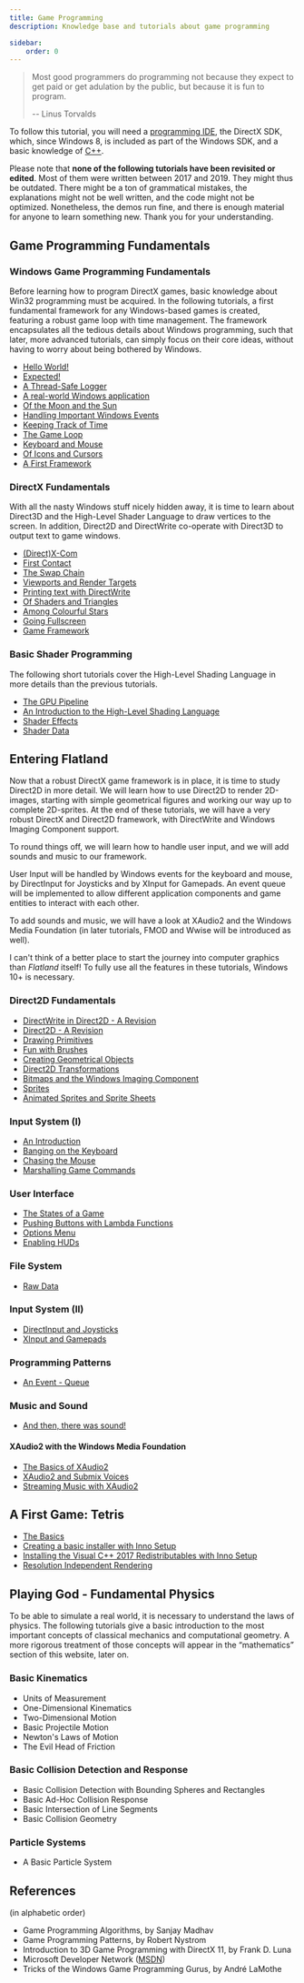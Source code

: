 ```yaml
---
title: Game Programming
description: Knowledge base and tutorials about game programming

sidebar:
    order: 0
---
```


> Most good programmers do programming not because they expect to get paid or get adulation by the public, but because
> it is fun to program.
>
> -- Linus Torvalds

To follow this tutorial, you will need
a [programming IDE](https://en.wikipedia.org/wiki/Comparison_of_integrated_development_environments#C.2FC.2B.2B), the
DirectX SDK, which, since Windows 8, is included as part of the Windows SDK, and a basic knowledge
of [C++](http://www.stroustrup.com/C++.html).

Please note that **none of the following tutorials have been revisited or edited**.
Most of them were written between 2017 and 2019. They might thus be outdated. There might
be a ton of grammatical mistakes, the explanations might not be well written, and the code might not be optimized.
Nonetheless, the demos run fine, and there is enough material for anyone to learn something new. Thank you for your
understanding.

## Game Programming Fundamentals

### Windows Game Programming Fundamentals
Before learning how to program DirectX games, basic knowledge about Win32 programming must be acquired. In the following
tutorials, a first fundamental framework for any Windows-based games is created, featuring a robust game loop with time
management. The framework encapsulates all the tedious details about Windows programming, such that later, more advanced
tutorials, can simply focus on their core ideas, without having to worry about being bothered by Windows.

* [Hello World!](fundamentals/windows/helloworld)
* [Expected!](../fundamentals/c/exceptions)
* [A Thread-Safe Logger](../fundamentals/c/threadsafelogger)
* [A real-world Windows application](../fundamentals/windows/windowsapplication)
* [Of the Moon and the Sun](../fundamentals/scripting/lua)
* [Handling Important Windows Events](../fundamentals/windows/windowsevents)
* [Keeping Track of Time](../fundamentals/mathematics/time)
* [The Game Loop](../fundamentals/mathematics/gameloop)
* [Keyboard and Mouse](../fundamentals/windows/mousekeyboard)
* [Of Icons and Cursors](../fundamentals/windows/iconscursors)
* [A First Framework](../fundamentals/windows/framework)

### DirectX Fundamentals

With all the nasty Windows stuff nicely hidden away, it is time to learn about Direct3D and the High-Level Shader
Language to draw vertices to the screen. In addition, Direct2D and DirectWrite co-operate with Direct3D to output text
to game windows.

* [(Direct)X-Com](../fundamentals/directx/xcom)
* [First Contact](../fundamentals/directx/firstcontact)
* [The Swap Chain](../fundamentals/directx/swap)
* [Viewports and Render Targets](../fundamentals/directx/viewports)
* [Printing text with DirectWrite](../fundamentals/directx/directwrite)
* [Of Shaders and Triangles](../fundamentals/directx/shadertriangles)
* [Among Colourful Stars](../fundamentals/directx/starfield)
* [Going Fullscreen](../fundamentals/directx/fullscreen)
* [Game Framework](../fundamentals/directx/firstframework)

### Basic Shader Programming
The following short tutorials cover the High-Level Shading Language in more details than the previous tutorials.

* [The GPU Pipeline](../fundamentals/shaders/pipeline)
* [An Introduction to the High-Level Shading Language](../fundamentals/shaders/hlsl)
* [Shader Effects](../fundamentals/shaders/shaders)
* [Shader Data](../fundamentals/shaders/shaderdata)

## Entering Flatland

Now that a robust DirectX game framework is in place, it is time to study Direct2D in more detail. We will learn how to
use Direct2D to render 2D-images, starting with simple geometrical figures and working our way up to complete
2D-sprites.
At the end of these tutorials, we will have a very robust DirectX and Direct2D framework, with DirectWrite and Windows
Imaging Component support.

To round things off, we will learn how to handle user input, and we will add sounds and music to our framework.

User Input will be handled by Windows events for the keyboard and mouse, by DirectInput for Joysticks and by XInput for
Gamepads. An event queue will be implemented to allow different application components and game entities to interact
with each other.

To add sounds and music, we will have a look at XAudio2 and the Windows Media Foundation (in later tutorials, FMOD and
Wwise will be introduced as well).

I can't think of a better place to start the journey into computer graphics than *Flatland* itself! To fully use all the
features in these tutorials, Windows 10+ is necessary.

### Direct2D Fundamentals
* [DirectWrite in Direct2D - A Revision](../flatland/direct2d/directwrite)
* [Direct2D - A Revision](../flatland/direct2d/direct2d)
* [Drawing Primitives](../flatland/direct2d/primitives)
* [Fun with Brushes](../flatland/direct2d/brushes)
* [Creating Geometrical Objects](../flatland/direct2d/geometries)
* [Direct2D Transformations](../flatland/direct2d/transformations)
* [Bitmaps and the Windows Imaging Component](../flatland/direct2d/bitmaps)
* [Sprites](../flatland/direct2d/sprites)
* [Animated Sprites and Sprite Sheets](../flatland/direct2d/animatedsprites)

### Input System (I)
* [An Introduction](../flatland/input/userinput)
* [Banging on the Keyboard](../flatland/input/keyboard)
* [Chasing the Mouse](../flatland/input/mouse)
* [Marshalling Game Commands](../flatland/input/gamecommands)

### User Interface
* [The States of a Game](../flatland/interface/states)
* [Pushing Buttons with Lambda Functions](../flatland/interface/lambdabuttons)
* [Options Menu](../flatland/interface/optionsMenu)
* [Enabling HUDs](../flatland/interface/huds)

### File System
* [Raw Data](../flatland/file-system/rawdata)

### Input System (II)
* [DirectInput and Joysticks](../flatland/input/joysticks)
* [XInput and Gamepads](../flatland/input/gamepads)

### Programming Patterns
* [An Event - Queue](../flatland/programming-patterns/queue)

### Music and Sound
* [And then, there was sound!](../mathematics/music/basics)

#### XAudio2 with the Windows Media Foundation
* [The Basics of XAudio2](../flatland/music/xaudio2)
* [XAudio2 and Submix Voices](../flatland/music/submix)
* [Streaming Music with XAudio2](../flatland/music/streaming)

## A First Game: Tetris
* [The Basics](../flatland/tetris/svh)
* [Creating a basic installer with Inno Setup](../flatland/tetris/inno)
* [Installing the Visual C++ 2017 Redistributables with Inno Setup](../flatland/tetris/prereqs)
* [Resolution Independent Rendering](../flatland/tetris/resolutionindependence)

## Playing God - Fundamental Physics
To be able to simulate a real world, it is necessary to understand the laws of physics. The following tutorials give a
basic introduction to the most important concepts of classical mechanics and computational geometry. A more rigorous
treatment of those concepts will appear in the “mathematics” section of this website, later on.

### Basic Kinematics
* Units of Measurement
* One-Dimensional Kinematics
* Two-Dimensional Motion
* Basic Projectile Motion
* Newton's Laws of Motion
* The Evil Head of Friction

### Basic Collision Detection and Response
* Basic Collision Detection with Bounding Spheres and Rectangles
* Basic Ad-Hoc Collision Response
* Basic Intersection of Line Segments
* Basic Collision Geometry

### Particle Systems
* A Basic Particle System

## References

(in alphabetic order)
* Game Programming Algorithms, by Sanjay Madhav
* Game Programming Patterns, by Robert Nystrom
* Introduction to 3D Game Programming with DirectX 11, by Frank D. Luna
* Microsoft Developer Network ([MSDN](https://msdn.microsoft.com/en-us/library/windows/desktop/ee663274(v=vs.85)))
* Tricks of the Windows Game Programming Gurus, by André LaMothe
